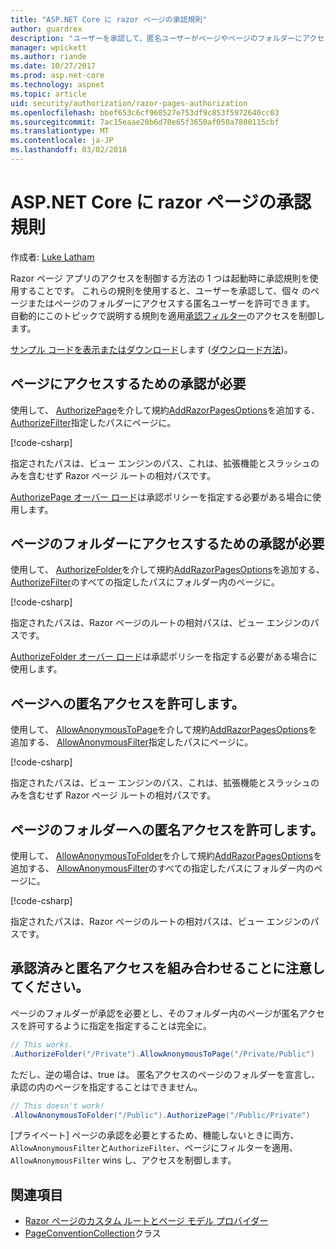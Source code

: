 ```yaml
---
title: "ASP.NET Core に razor ページの承認規則"
author: guardrex
description: "ユーザーを承認して、匿名ユーザーがページやページのフォルダーにアクセスできるようにする規則を含むページへのアクセスを制御する方法を説明します。"
manager: wpickett
ms.author: riande
ms.date: 10/27/2017
ms.prod: asp.net-core
ms.technology: aspnet
ms.topic: article
uid: security/authorization/razor-pages-authorization
ms.openlocfilehash: bbef653c6cf968527e753df9c853f5972640cc03
ms.sourcegitcommit: 7ac15eaae20b6d70e65f3650af050a7880115cbf
ms.translationtype: MT
ms.contentlocale: ja-JP
ms.lasthandoff: 03/02/2018
---
```

# <a name="razor-pages-authorization-conventions-in-aspnet-core"></a>ASP.NET Core に razor ページの承認規則

作成者: [Luke Latham](https://github.com/guardrex)

Razor ページ アプリのアクセスを制御する方法の 1 つは起動時に承認規則を使用することです。 これらの規則を使用すると、ユーザーを承認して、個々 のページまたはページのフォルダーにアクセスする匿名ユーザーを許可できます。 自動的にこのトピックで説明する規則を適用[承認フィルター](xref:mvc/controllers/filters#authorization-filters)のアクセスを制御します。

[サンプル コードを表示またはダウンロード](https://github.com/aspnet/Docs/tree/master/aspnetcore/security/authorization/razor-pages-authorization/sample)します ([ダウンロード方法](xref:tutorials/index#how-to-download-a-sample))。

## <a name="require-authorization-to-access-a-page"></a>ページにアクセスするための承認が必要

使用して、 [AuthorizePage](/dotnet/api/microsoft.extensions.dependencyinjection.pageconventioncollectionextensions.authorizepage)を介して規約[AddRazorPagesOptions](/dotnet/api/microsoft.extensions.dependencyinjection.mvcrazorpagesmvcbuilderextensions.addrazorpagesoptions)を追加する、 [AuthorizeFilter](/dotnet/api/microsoft.aspnetcore.mvc.authorization.authorizefilter)指定したパスにページに。

[!code-csharp[](razor-pages-authorization/sample/Startup.cs?name=snippet1&highlight=2,4)]

指定されたパスは、ビュー エンジンのパス、これは、拡張機能とスラッシュのみを含むせず Razor ページ ルートの相対パスです。

[AuthorizePage オーバー ロード](/dotnet/api/microsoft.extensions.dependencyinjection.pageconventioncollectionextensions.authorizepage#Microsoft_Extensions_DependencyInjection_PageConventionCollectionExtensions_AuthorizePage_Microsoft_AspNetCore_Mvc_ApplicationModels_PageConventionCollection_System_String_System_String_)は承認ポリシーを指定する必要がある場合に使用します。

## <a name="require-authorization-to-access-a-folder-of-pages"></a>ページのフォルダーにアクセスするための承認が必要

使用して、 [AuthorizeFolder](/dotnet/api/microsoft.extensions.dependencyinjection.pageconventioncollectionextensions.authorizefolder)を介して規約[AddRazorPagesOptions](/dotnet/api/microsoft.extensions.dependencyinjection.mvcrazorpagesmvcbuilderextensions.addrazorpagesoptions)を追加する、 [AuthorizeFilter](/dotnet/api/microsoft.aspnetcore.mvc.authorization.authorizefilter)のすべての指定したパスにフォルダー内のページに。

[!code-csharp[](razor-pages-authorization/sample/Startup.cs?name=snippet1&highlight=2,5)]

指定されたパスは、Razor ページのルートの相対パスは、ビュー エンジンのパスです。

[AuthorizeFolder オーバー ロード](/dotnet/api/microsoft.extensions.dependencyinjection.pageconventioncollectionextensions.authorizefolder#Microsoft_Extensions_DependencyInjection_PageConventionCollectionExtensions_AuthorizeFolder_Microsoft_AspNetCore_Mvc_ApplicationModels_PageConventionCollection_System_String_System_String_)は承認ポリシーを指定する必要がある場合に使用します。

## <a name="allow-anonymous-access-to-a-page"></a>ページへの匿名アクセスを許可します。

使用して、 [AllowAnonymousToPage](/dotnet/api/microsoft.extensions.dependencyinjection.pageconventioncollectionextensions.allowanonymoustopage)を介して規約[AddRazorPagesOptions](/dotnet/api/microsoft.extensions.dependencyinjection.mvcrazorpagesmvcbuilderextensions.addrazorpagesoptions)を追加する、 [AllowAnonymousFilter](/dotnet/api/microsoft.aspnetcore.mvc.authorization.allowanonymousfilter)指定したパスにページに。

[!code-csharp[](razor-pages-authorization/sample/Startup.cs?name=snippet1&highlight=2,6)]

指定されたパスは、ビュー エンジンのパス、これは、拡張機能とスラッシュのみを含むせず Razor ページ ルートの相対パスです。

## <a name="allow-anonymous-access-to-a-folder-of-pages"></a>ページのフォルダーへの匿名アクセスを許可します。

使用して、 [AllowAnonymousToFolder](/dotnet/api/microsoft.extensions.dependencyinjection.pageconventioncollectionextensions.allowanonymoustofolder)を介して規約[AddRazorPagesOptions](/dotnet/api/microsoft.extensions.dependencyinjection.mvcrazorpagesmvcbuilderextensions.addrazorpagesoptions)を追加する、 [AllowAnonymousFilter](/dotnet/api/microsoft.aspnetcore.mvc.authorization.allowanonymousfilter)のすべての指定したパスにフォルダー内のページに。

[!code-csharp[](razor-pages-authorization/sample/Startup.cs?name=snippet1&highlight=2,7)]

指定されたパスは、Razor ページのルートの相対パスは、ビュー エンジンのパスです。

## <a name="note-on-combining-authorized-and-anonymous-access"></a>承認済みと匿名アクセスを組み合わせることに注意してください。

ページのフォルダーが承認を必要とし、そのフォルダー内のページが匿名アクセスを許可するように指定を指定することは完全に。

```csharp
// This works.
.AuthorizeFolder("/Private").AllowAnonymousToPage("/Private/Public")
```

ただし、逆の場合は、true は。 匿名アクセスのページのフォルダーを宣言し、承認の内のページを指定することはできません。

```csharp
// This doesn't work!
.AllowAnonymousToFolder("/Public").AuthorizePage("/Public/Private") 
```

[プライベート] ページの承認を必要とするため、機能しないときに両方、`AllowAnonymousFilter`と`AuthorizeFilter`、ページにフィルターを適用、 `AllowAnonymousFilter` wins し、アクセスを制御します。

## <a name="see-also"></a>関連項目

* [Razor ページのカスタム ルートとページ モデル プロバイダー](xref:mvc/razor-pages/razor-pages-convention-features)
* [PageConventionCollection](/dotnet/api/microsoft.aspnetcore.mvc.applicationmodels.pageconventioncollection)クラス
